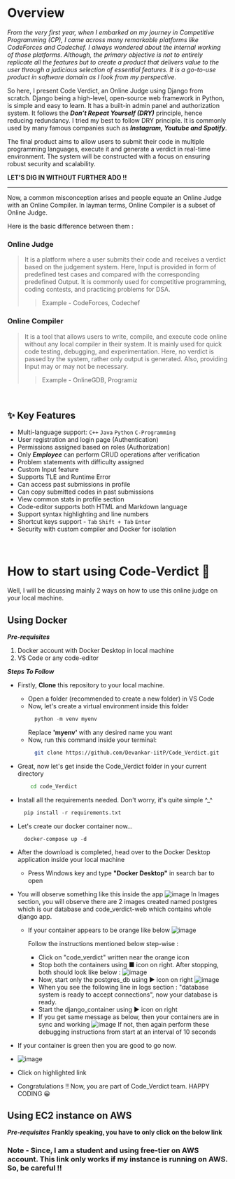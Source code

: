 # Overview

*From the very first year, when I embarked on my journey in Competitive Programming (CP), I came across many remarkable platforms like CodeForces and Codechef. I always wondered about the internal working of those platforms.
Although, the primary objective is not to entirely replicate all the features but to create a product that delivers value to the user through a judicious selection of essential features. It is a go-to-use product in software domain as I look from my perspective.*

So here, I present Code Verdict, an Online Judge using Django from scratch. Django being a high-level, open-source web framework in Python, is simple and easy to learn. It has a built-in admin panel and authorization system. It follows the ***Don’t Repeat Yourself (DRY)*** principle, hence reducing redundancy. 
I tried my best to follow DRY principle. It is commonly used by many famous companies such as ***Instagram, Youtube and Spotify***. 

The final product aims to allow users to submit their code in multiple programming languages, execute it and generate a verdict in real-time environment. The system will be constructed with a focus on ensuring robust security and scalability.

**LET'S  DIG  IN  WITHOUT  FURTHER  ADO !!**
___
Now, a common misconception arises and people equate an Online Judge with an Online Compiler. In layman terms, Online Compiler is a subset of Online Judge.

Here is the basic difference between them : 
### **Online Judge**
> It is a platform where a user submits their code and receives a verdict based on the judgement system. Here, Input is provided in form of predefined test cases and compared with the corresponding predefined Output. 
> It is commonly used for competitive programming, coding contests, and practicing problems for DSA.
>> Example - CodeForces, Codechef

### **Online Compiler**
> It is a tool that allows users to write, compile, and execute code online without any local compiler in their system. It is mainly used for quick code testing, debugging, and experimentation.
> Here, no verdict is passed by the system, rather only output is generated. Also, providing Input may or may not be necessary.
>> Example - OnlineGDB, Programiz
<br>

## ✨ Key Features
- Multi-language support: `C++` `Java` `Python` `C-Programming`
- User registration and login page (Authentication)
- Permissions assigned based on roles (Authorization)
- Only ***Employee*** can perform CRUD operations after verification
- Problem statements with difficulty assigned
- Custom Input feature
- Supports TLE and Runtime Error
- Can access past submissions in profile
- Can copy submitted codes in past submissions
- View common stats in profile section
- Code-editor supports both HTML and Markdown language
- Support syntax highlighting and line numbers
- Shortcut keys support - `Tab` `Shift + Tab` `Enter`
- Security with custom compiler and Docker for isolation

<br>

# How to start using Code-Verdict 🤔
Well, I will be dicussing mainly 2 ways on how to use this online judge on your local machine.


## Using Docker
***Pre-requisites***
<ol>
  <li>Docker account with Docker Desktop in local machine</li>
  <li>VS Code or any code-editor</li>
</ol>

***Steps To Follow***
- Firstly, **Clone** this repository to your local machine.
  - Open a folder (recommended to create a new folder) in VS Code
  - Now, let's create a virtual environment inside this folder
      ```python
        python -m venv myenv
      ```
    Replace **'myenv'** with any desired name you want
  - Now, run this command inside your terminal:
    ```bash
      git clone https://github.com/Devankar-iitP/Code_Verdict.git
    ```
    
- Great, now let's get inside the Code_Verdict folder in your current directory
  ```bash
      cd code_Verdict
  ```
  
- Install all the requirements needed. Don't worry, it's quite simple  ^_^
  ```python
    pip install -r requirements.txt
  ```
  
- Let's create our docker container now...
  ```docker
    docker-compose up -d
  ```
  
- After the download is completed, head over to the Docker Desktop application inside your local machine
  - Press Windows key and type **"Docker Desktop"** in search bar to open
 
- You will observe something like this inside the app
  ![image](https://github.com/Devankar-iitP/Code_Verdict/assets/118092124/6e0a4008-5b16-479b-b41d-753d5bd02aae)
  In Images section, you will observe there are 2 images created named postgres which is our database and code_verdict-web which contains whole django app.

  
  - If your container appears to be orange like below
    ![image](https://github.com/Devankar-iitP/Code_Verdict/assets/118092124/b089a09d-d491-4808-85bc-26c3b15c8e0e)
    
    Follow the instructions mentioned below step-wise :
    - Click on "code_verdict" written near the orange icon
    - Stop both the containers using ■ icon on right. After stopping, both should look like below :
      ![image](https://github.com/Devankar-iitP/Code_Verdict/assets/118092124/d32068c4-ccee-458a-9833-06a57ece3c59)
    - Now, start only the postgres_db using ▶ icon on right
      ![image](https://github.com/Devankar-iitP/Code_Verdict/assets/118092124/dd61cdf7-5ee5-4e11-b460-a5d697415bc2)
    - When you see the following line in logs section : "database system is ready to accept connections", now your database is ready.
    - Start the django_container using ▶ icon on right
    - If you get same message as below, then your containers are in sync and working
      ![image](https://github.com/Devankar-iitP/Code_Verdict/assets/118092124/049acf5f-a7e3-4dbc-b091-5cd0c6a5c0a3)
      If not, then again perform these debugging instructions from start at an interval of 10 seconds


- If your container is green then you are good to go now.
- ![image](https://github.com/Devankar-iitP/Code_Verdict/assets/118092124/23b0db91-0872-4071-98af-5fbeb39f53bb)
- Click on highlighted link
- Congratulations !! Now, you are part of Code_Verdict team.
  HAPPY CODING 😀

## Using EC2 instance on AWS
***Pre-requisites***
**Frankly speaking, you have to only click on the below link**

### Note - Since, I am a student and using free-tier on AWS account. This link only works if my instance is running on AWS. So, be careful !!

